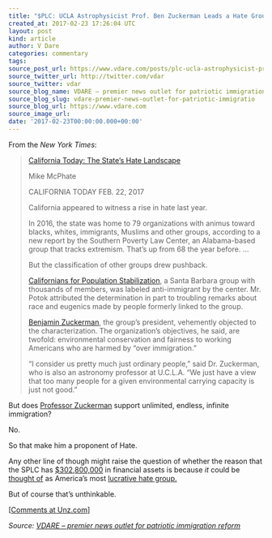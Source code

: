```yaml
---
title: "$PLC: UCLA Astrophysicist Prof. Ben Zuckerman Leads a Hate Group"
created_at: 2017-02-23 17:26:04 UTC
layout: post
kind: article
author: V Dare
categories: commentary
tags: 
source_post_url: https://www.vdare.com/posts/plc-ucla-astrophysicist-prof-ben-zuckerman-leads-a-hate-group
source_twitter_url: http://twitter.com/vdar
source_twitter: vdar
source_blog_name: VDARE – premier news outlet for patriotic immigration reform
source_blog_slug: vdare-premier-news-outlet-for-patriotic-immigratio
source_blog_url: https://www.vdare.com
source_image_url: 
date: '2017-02-23T00:00:00.000+00:00'
---
```

<div class="pf-content"><p>From the <em>New York Times</em>:</p>
<blockquote><p><a id="xlink_1_2" class="xlink" title="Anchor Link to This Paragraph" href="http://www.unz.com/isteve/#xlink_1_2" name="xlink_1_2"></a> <a title="https://www.nytimes.com/2017/02/22/us/california-today-hate-groups.html?mabReward=CTM&amp;recp=0&amp;src=rechp" href="https://www.nytimes.com/2017/02/22/us/california-today-hate-groups.html?mabReward=CTM&amp;recp=0&amp;src=rechp">California Today: The State’s Hate Landscape</a></p>
<p>Mike McPhate</p>
<p>CALIFORNIA TODAY FEB. 22, 2017</p>
<p><a id="xlink_1_3" class="xlink" title="Anchor Link to This Paragraph" href="http://www.unz.com/isteve/#xlink_1_3" name="xlink_1_3"></a>California appeared to witness a rise in hate last year.</p>
<p><a id="xlink_1_4" class="xlink" title="Anchor Link to This Paragraph" href="http://www.unz.com/isteve/#xlink_1_4" name="xlink_1_4"></a>In 2016, the state was home to 79 organizations with animus toward blacks, whites, immigrants, Muslims and other groups, according to a new report by the Southern Poverty Law Center, an Alabama-based group that tracks extremism. That’s up from 68 the year before. …</p>
<p><a id="xlink_1_5" class="xlink" title="Anchor Link to This Paragraph" href="http://www.unz.com/isteve/#xlink_1_5" name="xlink_1_5"></a>But the classification of other groups drew pushback.</p>
<p class="story-body-text story-content" data-para-count="270" data-total-count="1793"><a href="http://www.capsweb.org/">Californians for Population Stabilization</a>, a Santa Barbara group with thousands of members, was labeled anti-immigrant by the center. Mr. Potok attributed the determination in part to troubling remarks about race and eugenics made by people formerly linked to the group.</p>
<p class="story-body-text story-content" data-para-count="247" data-total-count="2040"><a href="http://www.pa.ucla.edu/directory/benjamin-zuckerman">Benjamin Zuckerman</a>, the group’s president, vehemently objected to the characterization. The organization’s objectives, he said, are twofold: environmental conservation and fairness to working Americans who are harmed by “over immigration.”</p><!-- TAG START { player: "7518-804336-VDare - Outstream - Rev", owner: "ONE Video by AOL", for: "ONE Video by AOL" - BEINJS } --><div id="57966237cc52c74a5e1363c4" class="vdb_player vdb_57966237cc52c74a5e1363c456bcd17ce4b018167fea5539">    <script type="text/javascript" src="//delivery.vidible.tv/jsonp/pid=57966237cc52c74a5e1363c4/56bcd17ce4b018167fea5539_bein.js"></script></div><!-- TAG END { date: 07/25/16 } -->
<p><a id="xlink_1_8" class="xlink" title="Anchor Link to This Paragraph" href="http://www.unz.com/isteve/#xlink_1_8" name="xlink_1_8"></a>“I consider us pretty much just ordinary people,” said Dr. Zuckerman, who is also an astronomy professor at U.C.L.A. “We just have a view that too many people for a given environmental carrying capacity is just not good.”</p></blockquote>
<p><a id="xlink_1_9" class="xlink" title="Anchor Link to This Paragraph" href="http://www.unz.com/isteve/#xlink_1_9" name="xlink_1_9"></a>But does <a title="http://www.capsweb.org/about/board-directors" href="http://www.capsweb.org/about/board-directors">Professor Zuckerman</a> support unlimited, endless, infinite immigration?</p>
<p><a id="xlink_1_10" class="xlink" title="Anchor Link to This Paragraph" href="http://www.unz.com/isteve/#xlink_1_10" name="xlink_1_10"></a>No.</p>
<p><a id="xlink_1_11" class="xlink" title="Anchor Link to This Paragraph" href="http://www.unz.com/isteve/#xlink_1_11" name="xlink_1_11"></a>So that make him a proponent of Hate.</p>
<p><a id="xlink_1_12" class="xlink" title="Anchor Link to This Paragraph" href="http://www.unz.com/isteve/#xlink_1_12" name="xlink_1_12"></a>Any other line of though might raise the question of whether the reason that the SPLC has <a title="https://www.splcenter.org/about/financial-information" href="https://www.splcenter.org/about/financial-information">$302,800,000</a> in financial assets is because <em>it</em> could be <a href="http://www.vdare.com/articles/good-news-splc-loses-50-million-bad-news-plc-can-afford-it">thought of</a> as America’s most <a href="http://www.vdare.com/posts/the-splc-attacks-ann-coulter-againe-they-have-a-third-of-a-billion-but-no-fac">lucrative hate group.</a></p>
<p><a id="xlink_1_13" class="xlink" title="Anchor Link to This Paragraph" href="http://www.unz.com/isteve/#xlink_1_13" name="xlink_1_13"></a>But of course that’s unthinkable.</p>
<p>[<a href="http://www.unz.com/isteve/splc-ucla-astrophysicist-prof-ben-zuckerman-leads-a-hate-group/">Comments at Unz.com</a>]</p>
</div><div class="">
    <i>Source: <a href="https://www.vdare.com">VDARE – premier news outlet for patriotic immigration reform</a></i>
</div>
